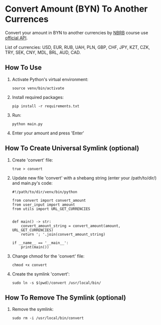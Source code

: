 # Convert Amount (BYN) To Another Currences

Convert your amount in BYN to another currencies by [NBRB](https://www.nbrb.by) course
use [official API](https://www.nbrb.by/apihelp/exrates).

List of currencies: USD, EUR, RUB, UAH, PLN, GBP, CHF, JPY, KZT, CZK, TRY, SEK, CNY, MDL, BRL, AUD, CAD.

## How To Use

1. Activate Python's virtual environment:

    ```
    source venv/bin/activate
    ```
2. Install required packages:
   ```
   pip install -r requirements.txt
   ```
3. Run:

    ```
    python main.py
    ```

4. Enter your amount and press 'Enter'

## How To Create Universal Symlink (optional)

1. Create 'convert' file:
   ```
   true > convert
   ```
2. Update new file 'convert' with a shebang string (enter your /path/to/dir/) and main.py's code:
   ```
   #!/path/to/dir/venv/bin/python
   
   from convert import convert_amount
   from user_input import amount
   from utils import URL_GET_CURRENCIES


   def main() -> str:
       convert_amount_string = convert_amount(amount, URL_GET_CURRENCIES)
       return '; '.join(convert_amount_string)
   
   if __name__ == '__main__':
       print(main())
   ```
3. Change chmod for the 'convert' file:
   ```
   chmod +x convert
   ```
4. Create the symlink 'convert':
   ```
   sudo ln -s $(pwd)/convert /usr/local/bin/
   ```

## How To Remove The Symlink (optional)

1. Remove the symlink:
   ```
   sudo rm -i /usr/local/bin/convert
   ```